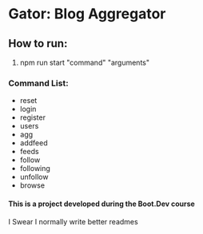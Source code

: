 # Gator: Blog Aggregator
## How to run:
1. npm run start "command" "arguments"

### Command List:
- reset
- login
- register
- users
- agg 
- addfeed
- feeds
- follow
- following
- unfollow
- browse

#### This is a project developed during the Boot.Dev course
I Swear I normally write better readmes
